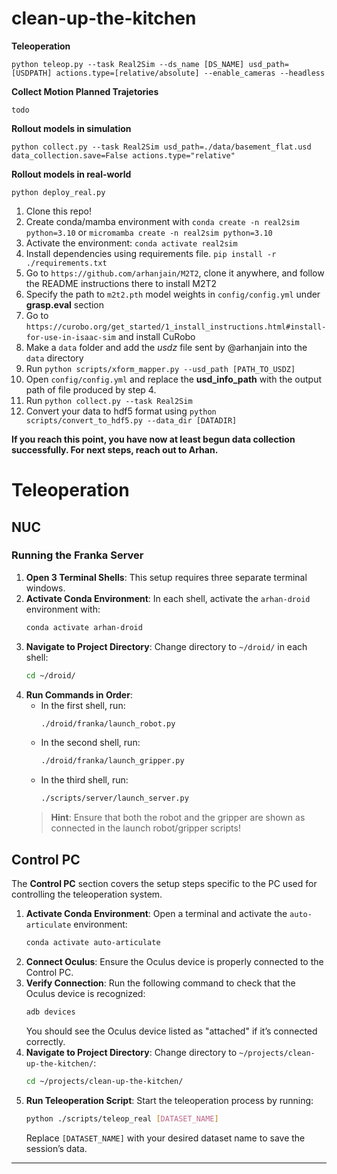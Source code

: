 # clean-up-the-kitchen

**Teleoperation**

`python teleop.py --task Real2Sim --ds_name [DS_NAME] usd_path=[USDPATH] actions.type=[relative/absolute] --enable_cameras --headless`

**Collect Motion Planned Trajetories**

`todo`

**Rollout models in simulation**

`python collect.py --task Real2Sim usd_path=./data/basement_flat.usd data_collection.save=False actions.type="relative"`

**Rollout models in real-world**

`python deploy_real.py`




1. Clone this repo!
2. Create conda/mamba environment with `conda create -n real2sim python=3.10` or `micromamba create -n real2sim python=3.10`
3. Activate the environment: `conda activate real2sim`
4. Install dependencies using requirements file. `pip install -r ./requirements.txt`
5. Go to `https://github.com/arhanjain/M2T2`, clone it anywhere, and follow the README instructions there to install M2T2
6. Specify the path to `m2t2.pth` model weights in `config/config.yml` under **grasp.eval** section
7. Go to `https://curobo.org/get_started/1_install_instructions.html#install-for-use-in-isaac-sim` and install CuRobo
8. Make a `data` folder and add the *usdz* file sent by @arhanjain into the `data` directory
9. Run `python scripts/xform_mapper.py --usd_path [PATH_TO_USDZ]`
10. Open `config/config.yml` and replace the **usd_info_path** with the output path of file produced by step 4.
11. Run `python collect.py --task Real2Sim`
12. Convert your data to hdf5 format using `python scripts/convert_to_hdf5.py --data_dir [DATADIR]`

**If you reach this point, you have now at least begun data collection successfully. For next steps, reach out to Arhan.**


# Teleoperation

## NUC

### Running the Franka Server 

1. **Open 3 Terminal Shells**: This setup requires three separate terminal windows.
2. **Activate Conda Environment**: In each shell, activate the `arhan-droid` environment with:
    ```bash
    conda activate arhan-droid
    ```
3. **Navigate to Project Directory**: Change directory to `~/droid/` in each shell:
    ```bash
    cd ~/droid/
    ```
4. **Run Commands in Order**:
   - In the first shell, run:
     ```bash
     ./droid/franka/launch_robot.py
     ```
   - In the second shell, run:
     ```bash
     ./droid/franka/launch_gripper.py
     ```
   - In the third shell, run:
     ```bash
     ./scripts/server/launch_server.py
     ```
    > **Hint**: Ensure that both the robot and the gripper are shown as connected in the launch robot/gripper scripts!

## Control PC

The **Control PC** section covers the setup steps specific to the PC used for controlling the teleoperation system.

1. **Activate Conda Environment**: Open a terminal and activate the `auto-articulate` environment:
    ```bash
    conda activate auto-articulate
    ```
2. **Connect Oculus**: Ensure the Oculus device is properly connected to the Control PC.
3. **Verify Connection**: Run the following command to check that the Oculus device is recognized:
    ```bash
    adb devices
    ```
    You should see the Oculus device listed as "attached" if it’s connected correctly.
4. **Navigate to Project Directory**: Change directory to `~/projects/clean-up-the-kitchen/`:
    ```bash
    cd ~/projects/clean-up-the-kitchen/
    ```
5. **Run Teleoperation Script**: Start the teleoperation process by running:
    ```bash
    python ./scripts/teleop_real [DATASET_NAME]
    ```
   Replace `[DATASET_NAME]` with your desired dataset name to save the session’s data.

---

